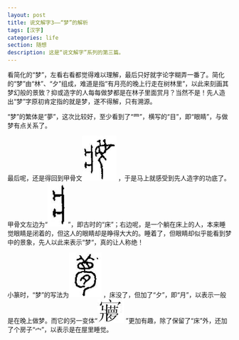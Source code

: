 ```yaml
---
layout: post
title: 说文解字3——“梦”的解析
tags: [汉字]
categories: life
section: 随想
description: 这是“说文解字”系列的第三篇。
---
```

看简化的“梦”，左看右看都觉得难以理解，最后只好就字论字糊弄一番了。简化的“梦”由“林”、“夕”组成，难道是指“有月亮的晚上行走在树林里”，以此来刻画其梦幻般的景致？抑或造字的人每每做梦都是在林子里面赏月？当然不是！先人造出“梦”字原初肯定指的就是梦，遂不得解，只有溯源。

“梦”的繁体是“夢”，这次比较好，至少看到了“罒”，横写的“目”，即“眼睛”，与做梦有点关系了。

最后呢，还是得回到甲骨文<span><img id="hanzi" src="/files/images/hanzi/74.jpg"></span> 
，于是马上就感受到先人造字的功底了。甲骨文左边为“<span><img id="hanzi" src="/files/images/hanzi/71.jpg"></span> 
”，即古时的“床”；右边呢，是一个躺在床上的人，本来睡觉眼睛是闭着的，但这人的眼睛却是睁得大大的。睡着了，但眼睛却似乎能看到梦中的景象，先人以此来表示“梦“，真的让人称绝！

小篆时，“梦”的写法为<span><img id="hanzi" src="/files/images/hanzi/69.jpg"></span> 
，床没了，但加了“夕”，即“月”，以表示一般是在晚上做梦。而它的另一变体“<span><img id="hanzi" src="/files/images/hanzi/68.jpg"></span> 
”更加有趣，除了保留了“床”外，还加了个房子“宀”，以表示是在屋里睡觉。

 